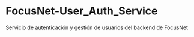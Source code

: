 # FocusNet-User_Auth_Service
Servicio de autenticación y gestión de usuarios del backend de FocusNet
